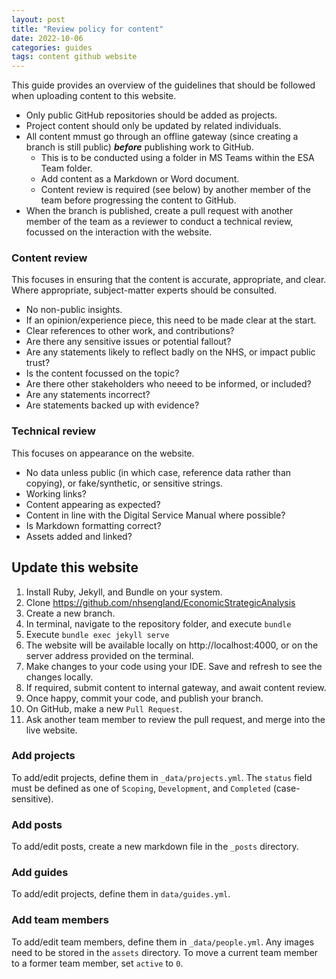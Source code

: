```yaml
---
layout: post
title: "Review policy for content"
date: 2022-10-06
categories: guides
tags: content github website
---
```


This guide provides an overview of the guidelines that should be followed when uploading content to this website.

- Only public GitHub repositories should be added as projects.
- Project content should only be updated by related individuals.
- All content mmust go through an offline gateway (since creating a branch is still public) ***before*** publishing work to GitHub.
  - This is to be conducted using a folder in MS Teams within the ESA Team folder.
  - Add content as a Markdown or Word document.
  - Content review is required (see below) by another member of the team before progressing the content to GitHub.
- When the branch is published, create a pull request with another member of the team as a reviewer to conduct a technical review, focussed on the interaction with the website.

### Content review

This focuses in ensuring that the content is accurate, appropriate, and clear. Where appropriate, subject-matter experts should be consulted.

- No non-public insights.
- If an opinion/experience piece, this need to be made clear at the start.
- Clear references to other work, and contributions?
- Are there any sensitive issues or potential fallout?
- Are any statements likely to reflect badly on the NHS, or impact public trust?
- Is the content focussed on the topic?
- Are there other stakeholders who neeed to be informed, or included?
- Are any statements incorrect?
- Are statements backed up with evidence?

### Technical review

This focuses on appearance on the website.

- No data unless public (in which case, reference data rather than copying), or fake/synthetic, or sensitive strings.
- Working links?
- Content appearing as expected?
- Content in line with the Digital Service Manual where possible?
- Is Markdown formatting correct?
- Assets added and linked?

## Update this website

1. Install Ruby, Jekyll, and Bundle on your system.
1. Clone https://github.com/nhsengland/EconomicStrategicAnalysis
1. Create a new branch.
1. In terminal, navigate to the repository folder, and execute `bundle`
1. Execute `bundle exec jekyll serve`
1. The website will be available locally on http://localhost:4000, or on the server address provided on the terminal.
1. Make changes to your code using your IDE. Save and refresh to see the changes locally.
1. If required, submit content to internal gateway, and await content review.
1. Once happy, commit your code, and publish your branch.
1. On GitHub, make a new `Pull Request`.
1. Ask another team member to review the pull request, and merge into the live website.

### Add projects

To add/edit projects, define them in `_data/projects.yml`. The `status` field must be defined as one of `Scoping`, `Development`, and `Completed` (case-sensitive).

### Add posts

To add/edit posts, create a new markdown file in the `_posts` directory.

### Add guides

To add/edit projects, define them in `data/guides.yml`.

### Add team members

To add/edit team members, define them in `_data/people.yml`. Any images need to be stored in the `assets` directory. To move a current team member to a former team member, set `active` to `0`.